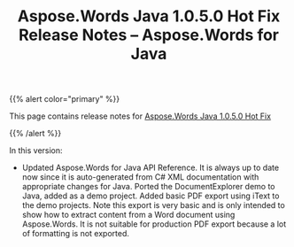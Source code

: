 ﻿---
title: Aspose.Words Java 1.0.5.0 Hot Fix Release Notes – Aspose.Words for Java
articleTitle: Aspose.Words Java 1.0.5.0 Hot Fix Release Notes
linktitle: Aspose.Words Java 1.0.5.0 Hot Fix Release Notes
description: "Aspose.Words Java 1.0.5.0 Hot Fix Release Notes – learn about the latest updates and fixes."
type: docs
weight: 90
url: /java/aspose-words-java-1-0-5-0-hot-fix-release-notes/
---

{{% alert color="primary" %}}

This page contains release notes for [Aspose.Words Java 1.0.5.0 Hot Fix](https://downloads.aspose.com/words/java/new-releases/aspose.words-java-1.0.5.0-hot-fix/)

{{% /alert %}}

In this version:

- Updated Aspose.Words for Java API Reference. It is always up to date now since it is auto-generated from C# XML documentation with appropriate changes for Java.
  Ported the DocumentExplorer demo to Java, added as a demo project. 
  Added basic PDF export using iText to the demo projects. Note this export is very basic and is only intended to show how to extract content from a Word document using Aspose.Words. It is not suitable for production PDF export because a lot of formatting is not exported. 




